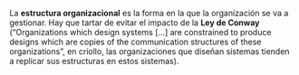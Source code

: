    La **estructura organizacional** es la forma en la que la organización se va a gestionar. Hay que tartar de evitar el impacto de la **Ley de Conway** (“Organizations which design systems \[...] are constrained to produce designs which are copies of the communication structures of these organizations”, en criollo, las organizaciones que diseñan sistemas tienden a replicar sus estructuras en estos sistemas).